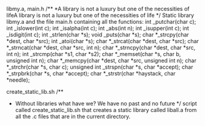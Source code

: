 libmy.a, main.h
/**
*A library is not a luxury but one of the necessities of lifeA library is not a luxury but one of the necessities of life
*/
Static library libmy.a and the file main.h containing all the functions:
int _putchar(char c);
int _islower(int c);
int _isalpha(int c);
int _abs(int n);
int _isupper(int c);
int _isdigit(int c);
int _strlen(char *s);
void _puts(char *s);
char *_strcpy(char *dest, char *src);
int _atoi(char *s);
char *_strcat(char *dest, char *src);
char *_strncat(char *dest, char *src, int n);
char *_strncpy(char *dest, char *src, int n);
int _strcmp(char *s1, char *s2);
char *_memset(char *s, char b, unsigned int n);
char *_memcpy(char *dest, char *src, unsigned int n);
char *_strchr(char *s, char c);
unsigned int _strspn(char *s, char *accept);
char *_strpbrk(char *s, char *accept);
char *_strstr(char *haystack, char *needle);

create_static_lib.sh
/**
* Without libraries what have we? We have no past and no future
*/
script called create_static_lib.sh that creates a static library called liball.a from all the .c files that are in the current directory.